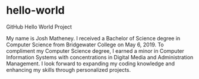 # hello-world
GitHub Hello World Project

My name is Josh Matheney. I received a Bachelor of Science degree in Computer Science from Bridgewater College on May 6, 2019. To compliment my Computer Science degree, I earned a minor in Computer Information Systems with concentrations in Digital Media and Administration Management. I look forward to expanding my coding knowledge and enhancing my skills through personalized projects.
